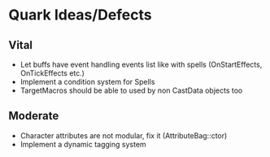# Quark Ideas/Defects

## Vital

+ Let buffs have event handling events list like with spells (OnStartEffects, OnTickEffects etc.)
+ Implement a condition system for Spells
+ TargetMacros should be able to used by non CastData objects too 

## Moderate

+ Character attributes are not modular, fix it (AttributeBag::ctor)
+ Implement a dynamic tagging system
